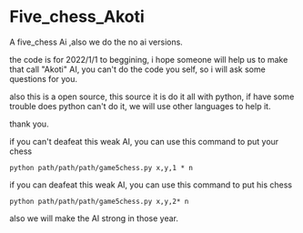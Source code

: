 # Five_chess_Akoti
A five_chess Ai ,also we do the no ai versions. 

the code is for 2022/1/1 to beggining,
i hope someone will help us to make that call "Akoti" AI,
you can't do the code you self,
so i will ask some questions for you.

also this is a open source,
this source it is do it all with python,
if have some trouble does python can't do it,
we will use other languages to help it.

thank you.

if you can't deafeat this weak AI, you can use this command to put your chess
```
python path/path/path/game5chess.py x,y,1 * n
```

if you can deafeat this weak AI, you can use this command to put his chess

```
python path/path/path/game5chess.py x,y,2* n
```

also we will make the AI strong in those year.
